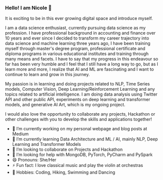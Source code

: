 ### Hello! I am Nicole 👋

It is exciting to be in this ever growing digital space and introduce myself.

I am a data science enthusiast, currently pursuing data science as my profession. I have professional background in accounting and finance over 10 years and ever since I decided to transform my career trajectory into data science and machine learning three years ago, I have been training myself through master's degree program, professional certificate and diploma programs in various educational institutes and training through many means and facets. I have to say that my progress in this endeavour so far has been very humble and I feel that I still have a long way to go, but as I learn more and more, I realize that AI and ML are fascinating and I want to continue to learn and grow in this journey.

My passion is in learning and doing projects related to NLP, Time Series models, Computer Vision, Deep Learning/Reinforcement Learning and any topics related to artificial intelligence. I am doing data analysis using Twitter API and other public API, experiments on deep learning and transformer models, and generative AI Art, which is my ongoing project.

I would also love the opportunity to collaborate any projects, Hackathon or other challenges with you to develop the skills and applications together! 

- 🔭 I’m currently working on my personal webpage and blog posts at Medium
- 🌱 I’m currently learning Data Architecture and ML / AI, mainly NLP, Deep Learning and Transformer Models
- 👯 I’m looking to collaborate on Projects and Hackathon
- 🤔 I’m looking for help with MongoDB, PyTorch, PyCharm and PySpark
- 😄 Pronouns: She/Her
- ⚡ Fun fact: I love classical music and play the violin at orchestras
- :rocket: Hobbies: Coding, Hiking, Swimming and Dancing
